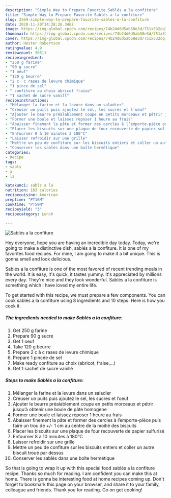 ```yaml
---
description: "Simple Way to Prepare Favorite Sablés a la confiture"
title: "Simple Way to Prepare Favorite Sablés a la confiture"
slug: 2569-simple-way-to-prepare-favorite-sables-a-la-confiture
date: 2020-11-20T14:28:26.346Z
image: https://img-global.cpcdn.com/recipes/74b24d6d5ab58e3d/751x532cq70/sables-a-la-confiture-photo-principale-de-la-recette.jpg
thumbnail: https://img-global.cpcdn.com/recipes/74b24d6d5ab58e3d/751x532cq70/sables-a-la-confiture-photo-principale-de-la-recette.jpg
cover: https://img-global.cpcdn.com/recipes/74b24d6d5ab58e3d/751x532cq70/sables-a-la-confiture-photo-principale-de-la-recette.jpg
author: Hester Robertson
ratingvalue: 4.9
reviewcount: 30511
recipeingredient:
- "250 g farine"
- "90 g sucre"
- "1 oeuf"
- "120 g beurre"
- "2 c  c rases de levure chimique"
- "1 pince de sel"
- " confiture au choix abricot fraise"
- "1 sachet de sucre vanill"
recipeinstructions:
- "Mélanger la farine et la levure dans un saladier"
- "Creuser un puits puis ajoutez le sel, les sucres et l’oeuf"
- "Ajouter le beurre préalablement coupe en petits morceaux et pétrir jusqu’à obtenir une boule de pâte homogène"
- "Former une boule et laissez reposer 1 heure au frais"
- "Abaisser finement la pâte et former des cercles à l’emporte-pièce puis faire un trou de +/- 1 cm au centre de la moitié des biscuits"
- "Placer les biscuits sur une plaque de four recouverte de papier sulfurisé"
- "Enfourner 8 à 10 minutes à 180°C"
- "Laisser refroidir sur une grille"
- "Mettre un peu de confiture sur les biscuits entiers et coller un autre biscuit troué par dessus"
- "Conserver les sablés dans une boîte hermétique"
categories:
- Recipe
tags:
- sabls
- a
- la

katakunci: sabls a la 
nutrition: 163 calories
recipecuisine: American
preptime: "PT16M"
cooktime: "PT59M"
recipeyield: "3"
recipecategory: Lunch

---
```



![Sablés a la confiture](https://img-global.cpcdn.com/recipes/74b24d6d5ab58e3d/751x532cq70/sables-a-la-confiture-photo-principale-de-la-recette.jpg)

Hey everyone, hope you are having an incredible day today. Today, we're going to make a distinctive dish, sablés a la confiture. It is one of my favorites food recipes. For mine, I am going to make it a bit unique. This is gonna smell and look delicious.



Sablés a la confiture is one of the most favored of recent trending meals in the world. It is easy, it's quick, it tastes yummy. It's appreciated by millions every day. They're nice and they look wonderful. Sablés a la confiture is something which I have loved my entire life.


To get started with this recipe, we must prepare a few components. You can cook sablés a la confiture using 8 ingredients and 10 steps. Here is how you cook it.

<!--inarticleads1-->

##### The ingredients needed to make Sablés a la confiture:

1. Get 250 g farine
1. Prepare 90 g sucre
1. Get 1 oeuf
1. Take 120 g beurre
1. Prepare 2 c à c rases de levure chimique
1. Prepare 1 pincée de sel
1. Make ready  confiture au choix (abricot, fraise,…)
1. Get 1 sachet de sucre vanillé




<!--inarticleads2-->

##### Steps to make Sablés a la confiture:

1. Mélanger la farine et la levure dans un saladier
1. Creuser un puits puis ajoutez le sel, les sucres et l’oeuf
1. Ajouter le beurre préalablement coupe en petits morceaux et pétrir jusqu’à obtenir une boule de pâte homogène
1. Former une boule et laissez reposer 1 heure au frais
1. Abaisser finement la pâte et former des cercles à l’emporte-pièce puis faire un trou de +/- 1 cm au centre de la moitié des biscuits
1. Placer les biscuits sur une plaque de four recouverte de papier sulfurisé
1. Enfourner 8 à 10 minutes à 180°C
1. Laisser refroidir sur une grille
1. Mettre un peu de confiture sur les biscuits entiers et coller un autre biscuit troué par dessus
1. Conserver les sablés dans une boîte hermétique




So that is going to wrap it up with this special food sablés a la confiture recipe. Thanks so much for reading. I am confident you can make this at home. There is gonna be interesting food at home recipes coming up. Don't forget to bookmark this page on your browser, and share it to your family, colleague and friends. Thank you for reading. Go on get cooking!
